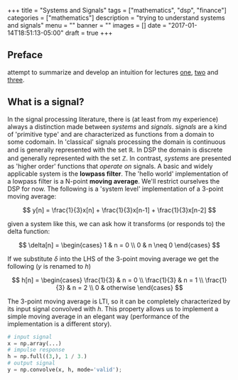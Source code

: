 +++
title = "Systems and Signals"
tags = ["mathematics", "dsp", "finance"]
categories = ["mathematics"]
description = "trying to understand systems and signals"
menu = ""
banner = ""
images = []
date = "2017-01-14T18:51:13-05:00"
draft = true
+++

## Preface

attempt to summarize and develop an intuition for lectures
[one](https://youtu.be/hVOA8VtKLgk),
[two](https://youtu.be/yIYcT7U2OaA) and
[three](https://youtu.be/kVSUnbgul7g).

## What is a signal?

In the signal processing literature, there is (at least from my experience)
always a distinction made between <em>systems</em> and <em>signals</em>.
<em>signals</em> are a kind of 'primitive type' and are characterized as
functions from a domain to some codomain. In 'classical' signals processing
the domain is continuous and is generally represented with the set $\mathbb{R}$.
In DSP the domain is discrete and generally represented with the
set $\mathbb{Z}$. In contrast, <em>systems</em> are presented as 'higher order'
functions that <em>operate on</em> signals. A basic and widely applicable system
is the <strong>lowpass filter</strong>. The 'hello world' implementation of a
lowpass filter is a N-point <strong>moving average</strong>. We'll restrict
ourselves the DSP for now. The following is a 'system level' implementation of
a 3-point moving average:

$$
y[n] = \frac{1}{3}x[n] + \frac{1}{3}x[n-1] + \frac{1}{3}x[n-2]
$$

given a system like this, we can ask how it transforms (or responds to) the
delta function:

<p>

$$
\delta[n] =
\begin{cases}
  1 & n = 0 \\
  0 & n \neq 0
\end{cases}
$$

</p>

If we substitute $\delta$ into the LHS of the 3-point moving average we get
the following ($y$ is renamed to $h$)

<p>

$$
h[n] =
  \begin{cases}
    \frac{1}{3} & n = 0 \\
    \frac{1}{3} & n = 1 \\
    \frac{1}{3} & n = 2 \\
    0 & otherwise
  \end{cases}
$$

</p>

The 3-point moving average is LTI, so it can be completely characterized by its
input signal convolved with $h$. This property allows us to implement a simple
moving average in an elegant way (performance of the implementation is a different story).

```python
# input signal
x = np.array(...)
# impulse response
h = np.full((3,), 1 / 3.)
# output signal
y = np.convolve(x, h, mode='valid');
```
